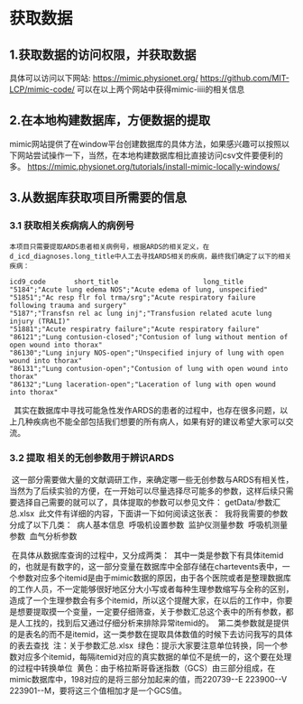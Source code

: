 # 获取数据
## 1.获取数据的访问权限，并获取数据
  具体可以访问以下网站:
    https://mimic.physionet.org/
    https://github.com/MIT-LCP/mimic-code/
  可以在以上两个网站中获得mimic-iiii的相关信息
## 2.在本地构建数据库，方便数据的提取
  mimic网站提供了在window平台创建数据库的具体方法，如果感兴趣可以按照以下网站尝试操作一下，当然，在本地构建数据库相比直接访问csv文件要便利的多。
  https://mimic.physionet.org/tutorials/install-mimic-locally-windows/
## 3.从数据库获取项目所需要的信息
  ### 3.1 获取相关疾病病人的病例号
    本项目只需要提取ARDS患者相关病例号，根据ARDS的相关定义，在d_icd_diagnoses.long_title中人工去寻找ARDS相关的疾病，最终我们确定了以下的相关疾病：
    
    icd9_code       short_title                     long_title
    "5184";"Acute lung edema NOS";"Acute edema of lung, unspecified"
    "51851";"Ac resp flr fol trma/srg";"Acute respiratory failure following trauma and surgery"
    "5187";"Transfsn rel ac lung inj";"Transfusion related acute lung injury (TRALI)"
    "51881";"Acute respiratry failure";"Acute respiratory failure"
    "86121";"Lung contusion-closed";"Contusion of lung without mention of open wound into thorax"
    "86130";"Lung injury NOS-open";"Unspecified injury of lung with open wound into thorax"
    "86131";"Lung contusion-open";"Contusion of lung with open wound into thorax"
    "86132";"Lung laceration-open";"Laceration of lung with open wound into thorax"
    
    其实在数据库中寻找可能急性发作ARDS的患者的过程中，也存在很多问题，以上几种疾病也不能全部包括我们想要的所有病人，如果有好的建议希望大家可以交流。
### 3.2 提取 相关的无创参数用于辨识ARDS
  这一部分需要做大量的文献调研工作，来确定哪一些无创参数与ARDS有相关性，当然为了后续实验的方便，在一开始可以尽量选择尽可能多的参数，这样后续只需要选择自己需要的就可以了，具体提取的参数可以参见文件： getData/参数汇总.xlsx
  此文件有详细的内容，下面讲一下如何阅读这张表：
  我将我需要的参数分成了以下几类：
  病人基本信息
  呼吸机设置参数
  监护仪测量参数
  呼吸机测量参数
  血气分析参数
  
  在具体从数据库查询的过程中，又分成两类：
  其中一类是参数下有具体itemid的，也就是有数字的，这一部分变量在数据库中全部存储在chartevents表中，一个参数对应多个itemid是由于mimic数据的原因，由于各个医院或者是整理数据库的工作人员，不一定能够很好地区分大小写或者每种生理参数缩写与全称的区别，造成了一个生理参数会有多个itemid，所以这个提醒大家，在以后的工作中，你要是想要提取摸一个变量，一定要仔细筛查，关于参数汇总这个表中的所有参数，都是人工找的，找到后又通过仔细分析来排除异常itemid的。
  第二类参数就是提供的是表名的而不是itemid，这一类参数在提取具体数值的时候下去访问我写的具体的表去查找
  注：关于参数汇总.xlsx
  绿色：提示大家要注意单位转换，同一个参数对应多个itemid，每隔itemid对应的真实数据的单位不是统一的，这个要在处理的过程中转换单位
  黄色：由于格拉斯哥昏迷指数（GCS）由三部分组成，在mimic数据库中，198对应的是将三部分加起来的值，而220739--E 223900--V 223901--M，要将这三个值相加才是一个GCS值。
 
	

